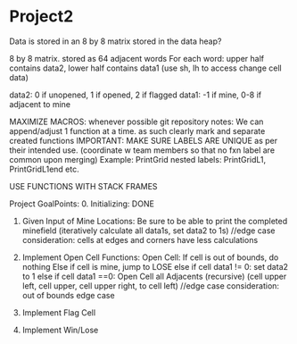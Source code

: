 # Project2

Data is stored in an 8 by 8 matrix stored in the data heap?

8 by 8 matrix. stored as 64 adjacent words
For each word: upper half contains data2, lower half contains data1 (use sh, lh to access change cell data)

data2: 0 if unopened, 1 if opened, 2 if flagged
data1: -1 if mine, 0-8 if adjacent to mine


MAXIMIZE MACROS: whenever possible
git repository notes: We can append/adjust 1 function at a time. as such clearly mark and separate created functions
IMPORTANT: MAKE SURE LABELS ARE UNIQUE as per their intended use. (coordinate w team members so that no fxn label are common upon merging)
Example: PrintGrid nested labels: PrintGridL1, PrintGridL1end etc.

USE FUNCTIONS WITH STACK FRAMES

Project GoalPoints:
0. Initializing: DONE 
1. Given Input of Mine Locations: Be sure to be able to print the completed minefield (iteratively calculate all data1s, set data2 to 1s)
   //edge case consideration: cells at edges and corners have less calculations
2. Implement Open Cell Functions: 
	Open Cell:
		If cell is out of bounds, do nothing
		Else if cell is mine, jump to LOSE
		else if cell data1 != 0: set data2 to 1
		else if cell data1 ==0: 
			Open Cell all Adjacents (recursive) (cell upper left, cell upper, cell upper right, to cell left)
			//edge case consideration: out of bounds edge case
		

3. Implement Flag Cell
4. Implement Win/Lose


